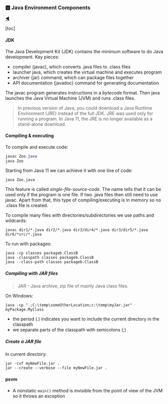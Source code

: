 ### 🆅  Java Environment Components

[:arrow_backward:](../../backend_index)

[toc]

#### JDK

The Java Development Kit (JDK) contains the minimum software to do Java development. Key pieces:

- compiler (javac), which converts .java files to .class files
- launcher java, which creates the virtual machine and executes program
- archiver (jar) command, which can package files together
- API documentation (javadoc) command for generating documentation

The javac program generates instructions in a *bytecode* format. Then java launches the Java Virtual Machine (JVM) and runs .class files.

> In previous version of Java, you could download a Java Runtime Environment (JRE) instead of the full JDK. JRE was used only for running a program. In Java 11, the JRE is no longer available as a stand-alone download.



#### Compiling & executing

To compile and execute code:

```java
javac Zoo.java
java Zoo
```

Starting from Java 11 we can achieve it with one line of code:

```
java Zoo.java
```

This feature is called *single-file-source-code*. The name tells that it can be used only if the program is one file. If two .java files then still need to use javac. Apart from that, this type of compiling/executing is in memory so no .class file is created.

To compile many files with directories/subdirectories we use paths and wildcards: 

```
javac dir1/*.java dir2/*.java dir3/dir4/*.java dir3/dir5/*.java dir6/*src/*.java
```

To run with packages:

```
java -cp classes packageb.ClassB
java -classpath classes packageb.ClassB
java --class-path classes packageb.ClassB
```

##### Compiling with JAR files

>  JAR - Java archive, zip file of mainly Java class files. 

On Windows:

```
java -cp ".;C:\temp\someOtherLocation;c:\temp\myJar.jar"
myPackage.MyClass
```

- the period (.) indicates you want to include the current directory in the classpath
- we separate parts of the classpath with semicolons (;)

##### Create a JAR file

In current directory:

```
jar -cvf myNewFile.jar .
jar --create --verbose --file myNewFile.jar .
```



#### psvm

- A nonstatic `main()` method is invisible from the point of view of the JVM so it throws an exception




